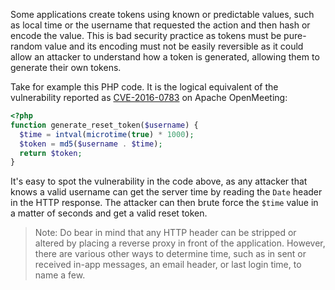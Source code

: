Some applications create tokens using known or predictable values, such as local time or the username that requested the action and then hash or encode the value. This is bad security practice as tokens must be pure-random value and its encoding must not be easily reversible as it could allow an attacker to understand how a token is generated, allowing them to generate their own tokens.

Take for example this PHP code. It is the logical equivalent of the vulnerability reported as [CVE-2016-0783](https://www.cvedetails.com/cve/CVE-2016-0783/) on Apache OpenMeeting:
```php
<?php
function generate_reset_token($username) {
  $time = intval(microtime(true) * 1000);
  $token = md5($username . $time);
  return $token;
}
```
It's easy to spot the vulnerability in the code above, as any attacker that knows a valid username can get the server time by reading the `Date` header in the HTTP response. The attacker can then brute force the `$time` value in a matter of seconds and get a valid reset token.
> Note: Do bear in mind that any HTTP header can be stripped or altered by placing a reverse proxy in front of the application. However, there are various other ways to determine time, such as in sent or received in-app messages, an email header, or last login time, to name a few.